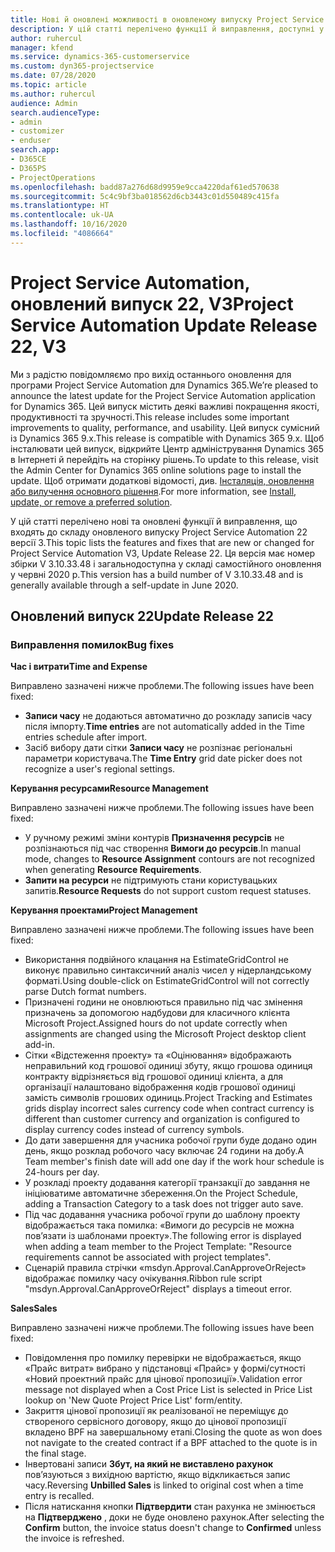 ```yaml
---
title: Нові й оновлені можливості в оновленому випуску Project Service Automation 22 версії 3
description: У цій статті перелічено функції й виправлення, доступні у випуску Project Service Automation 22, V3.
author: ruhercul
manager: kfend
ms.service: dynamics-365-customerservice
ms.custom: dyn365-projectservice
ms.date: 07/28/2020
ms.topic: article
ms.author: ruhercul
audience: Admin
search.audienceType:
- admin
- customizer
- enduser
search.app:
- D365CE
- D365PS
- ProjectOperations
ms.openlocfilehash: badd87a276d68d9959e9cca4220daf61ed570638
ms.sourcegitcommit: 5c4c9bf3ba018562d6cb3443c01d550489c415fa
ms.translationtype: HT
ms.contentlocale: uk-UA
ms.lasthandoff: 10/16/2020
ms.locfileid: "4086664"
---
```

# <a name="project-service-automation-update-release-22-v3"></a><span data-ttu-id="a2515-103">Project Service Automation, оновлений випуск 22, V3</span><span class="sxs-lookup"><span data-stu-id="a2515-103">Project Service Automation Update Release 22, V3</span></span>

<span data-ttu-id="a2515-104">Ми з радістю повідомляємо про вихід останнього оновлення для програми Project Service Automation для Dynamics 365.</span><span class="sxs-lookup"><span data-stu-id="a2515-104">We’re pleased to announce the latest update for the Project Service Automation application for Dynamics 365.</span></span> <span data-ttu-id="a2515-105">Цей випуск містить деякі важливі покращення якості, продуктивності та зручності.</span><span class="sxs-lookup"><span data-stu-id="a2515-105">This release includes some important improvements to quality, performance, and usability.</span></span> <span data-ttu-id="a2515-106">Цей випуск сумісний із Dynamics 365 9.x.</span><span class="sxs-lookup"><span data-stu-id="a2515-106">This release is compatible with Dynamics 365 9.x.</span></span> <span data-ttu-id="a2515-107">Щоб інсталювати цей випуск, відкрийте Центр адміністрування Dynamics 365 в Інтернеті й перейдіть на сторінку рішень.</span><span class="sxs-lookup"><span data-stu-id="a2515-107">To update to this release, visit the Admin Center for Dynamics 365 online solutions page to install the update.</span></span> <span data-ttu-id="a2515-108">Щоб отримати додаткові відомості, див. [Інсталяція, оновлення або вилучення основного рішення](https://docs.microsoft.com/power-platform/admin/install-remove-preferred-solution).</span><span class="sxs-lookup"><span data-stu-id="a2515-108">For more information, see [Install, update, or remove a preferred solution](https://docs.microsoft.com/power-platform/admin/install-remove-preferred-solution).</span></span>

<span data-ttu-id="a2515-109">У цій статті перелічено нові та оновлені функції й виправлення, що входять до складу оновленого випуску Project Service Automation 22 версії 3.</span><span class="sxs-lookup"><span data-stu-id="a2515-109">This topic lists the features and fixes that are new or changed for Project Service Automation V3, Update Release 22.</span></span> <span data-ttu-id="a2515-110">Ця версія має номер збірки V 3.10.33.48 і загальнодоступна у складі самостійного оновлення у червні 2020 р.</span><span class="sxs-lookup"><span data-stu-id="a2515-110">This version has a build number of V 3.10.33.48 and is generally available through a self-update in June 2020.</span></span>

## <a name="update-release-22"></a><span data-ttu-id="a2515-111">Оновлений випуск 22</span><span class="sxs-lookup"><span data-stu-id="a2515-111">Update Release 22</span></span>

### <a name="bug-fixes"></a><span data-ttu-id="a2515-112">Виправлення помилок</span><span class="sxs-lookup"><span data-stu-id="a2515-112">Bug fixes</span></span>



<span data-ttu-id="a2515-113">**Час і витрати**</span><span class="sxs-lookup"><span data-stu-id="a2515-113">**Time and Expense**</span></span>

<span data-ttu-id="a2515-114">Виправлено зазначені нижче проблеми.</span><span class="sxs-lookup"><span data-stu-id="a2515-114">The following issues have been fixed:</span></span>

- <span data-ttu-id="a2515-115">**Записи часу** не додаються автоматично до розкладу записів часу після імпорту.</span><span class="sxs-lookup"><span data-stu-id="a2515-115">**Time entries** are not automatically added in the Time entries schedule after import.</span></span>
- <span data-ttu-id="a2515-116">Засіб вибору дати сітки **Записи часу** не розпізнає регіональні параметри користувача.</span><span class="sxs-lookup"><span data-stu-id="a2515-116">The **Time Entry** grid date picker does not recognize a user's regional settings.</span></span>

<span data-ttu-id="a2515-117">**Керування ресурсами**</span><span class="sxs-lookup"><span data-stu-id="a2515-117">**Resource Management**</span></span>

<span data-ttu-id="a2515-118">Виправлено зазначені нижче проблеми.</span><span class="sxs-lookup"><span data-stu-id="a2515-118">The following issues have been fixed:</span></span>

- <span data-ttu-id="a2515-119">У ручному режимі зміни контурів **Призначення ресурсів** не розпізнаються під час створення **Вимоги до ресурсів**.</span><span class="sxs-lookup"><span data-stu-id="a2515-119">In manual mode, changes to **Resource Assignment** contours are not recognized when generating **Resource Requirements**.</span></span>
- <span data-ttu-id="a2515-120">**Запити на ресурси** не підтримують стани користувацьких запитів.</span><span class="sxs-lookup"><span data-stu-id="a2515-120">**Resource Requests** do not support custom request statuses.</span></span>

<span data-ttu-id="a2515-121">**Керування проектами**</span><span class="sxs-lookup"><span data-stu-id="a2515-121">**Project Management**</span></span>

<span data-ttu-id="a2515-122">Виправлено зазначені нижче проблеми.</span><span class="sxs-lookup"><span data-stu-id="a2515-122">The following issues have been fixed:</span></span>

- <span data-ttu-id="a2515-123">Використання подвійного клацання на EstimateGridControl не виконує правильно синтаксичний аналіз чисел у нідерландському форматі.</span><span class="sxs-lookup"><span data-stu-id="a2515-123">Using double-click on EstimateGridControl will not correctly parse Dutch format numbers.</span></span>
- <span data-ttu-id="a2515-124">Призначені години не оновлюються правильно під час змінення призначень за допомогою надбудови для класичного клієнта Microsoft Project.</span><span class="sxs-lookup"><span data-stu-id="a2515-124">Assigned hours do not update correctly when assignments are changed using the Microsoft Project desktop client add-in.</span></span>
- <span data-ttu-id="a2515-125">Сітки «Відстеження проекту» та «Оцінювання» відображають неправильний код грошової одиниці збуту, якщо грошова одиниця контракту відрізняється від грошової одиниці клієнта, а для організації налаштовано відображення кодів грошової одиниці замість символів грошових одиниць.</span><span class="sxs-lookup"><span data-stu-id="a2515-125">Project Tracking and Estimates grids display incorrect sales currency code when contract currency is different than customer currency and organization is configured to display currency codes instead of currency symbols.</span></span>
- <span data-ttu-id="a2515-126">До дати завершення для учасника робочої групи буде додано один день, якщо розклад робочого часу включає 24 години на добу.</span><span class="sxs-lookup"><span data-stu-id="a2515-126">A Team member's finish date will add one day if the work hour schedule is 24-hours per day.</span></span>
- <span data-ttu-id="a2515-127">У розкладі проекту додавання категорії транзакції до завдання не ініціюватиме автоматичне збереження.</span><span class="sxs-lookup"><span data-stu-id="a2515-127">On the Project Schedule, adding a Transaction Category to a task does not trigger auto save.</span></span>
- <span data-ttu-id="a2515-128">Під час додавання учасника робочої групи до шаблону проекту відображається така помилка: «Вимоги до ресурсів не можна пов’язати із шаблонами проекту».</span><span class="sxs-lookup"><span data-stu-id="a2515-128">The following error is displayed when adding a team member to the Project Template: "Resource requirements cannot be associated with project templates".</span></span> 
- <span data-ttu-id="a2515-129">Сценарій правила стрічки «msdyn.Approval.CanApproveOrReject» відображає помилку часу очікування.</span><span class="sxs-lookup"><span data-stu-id="a2515-129">Ribbon rule script "msdyn.Approval.CanApproveOrReject" displays a timeout error.</span></span>

<span data-ttu-id="a2515-130">**Sales**</span><span class="sxs-lookup"><span data-stu-id="a2515-130">**Sales**</span></span>

<span data-ttu-id="a2515-131">Виправлено зазначені нижче проблеми.</span><span class="sxs-lookup"><span data-stu-id="a2515-131">The following issues have been fixed:</span></span>

- <span data-ttu-id="a2515-132">Повідомлення про помилку перевірки не відображається, якщо «Прайс витрат» вибрано у підстановці «Прайс» у формі/сутності «Новий проектний прайс для цінової пропозиції».</span><span class="sxs-lookup"><span data-stu-id="a2515-132">Validation error message not displayed when a Cost Price List is selected in Price List lookup on 'New Quote Project Price List' form/entity.</span></span>
- <span data-ttu-id="a2515-133">Закриття цінової пропозиції як реалізованої не переміщує до створеного сервісного договору, якщо до цінової пропозиції вкладено BPF на завершальному етапі.</span><span class="sxs-lookup"><span data-stu-id="a2515-133">Closing the quote as won does not navigate to the created contract if a BPF attached to the quote is in the final stage.</span></span>
- <span data-ttu-id="a2515-134">Інвертовані записи **Збут, на який не виставлено рахунок** пов’язуються з вихідною вартістю, якщо відкликається запис часу.</span><span class="sxs-lookup"><span data-stu-id="a2515-134">Reversing **Unbilled Sales** is linked to original cost when a time entry is recalled.</span></span>
- <span data-ttu-id="a2515-135">Після натискання кнопки **Підтвердити** стан рахунка не змінюється на **Підтверджено** , доки не буде оновлено рахунок.</span><span class="sxs-lookup"><span data-stu-id="a2515-135">After selecting the **Confirm** button, the invoice status doesn't change to **Confirmed** unless the invoice is refreshed.</span></span>
